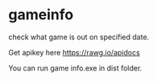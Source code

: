 # gameinfo
check what game is out on specified date.

Get apikey here https://rawg.io/apidocs

You can run game info.exe in dist folder.

